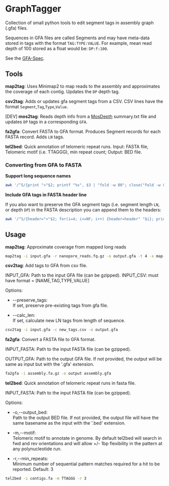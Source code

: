 # GraphTagger
Collection of small python tools to edit segment tags in assembly graph (.gfa) files. 

Sequences in GFA files are called Segments and may have meta-data stored in tags with the format `TAG:TYPE:VALUE`. For example, mean read depth of 100 stored as a float would be: `DP:f:100`.

See the [GFA-Spec](https://gfa-spec.github.io/GFA-spec/). 


## Tools 

**map2tag**: Uses Minimap2 to map reads to the assembly and approximates the coverage of each contig. Updates the `DP` depth tag.

**csv2tag**: Adds or updates gfa segment tags from a CSV. 
CSV lines have the format `Segment`,`Tag`,`Type`,`Value`.

[DEV] **mos2tag**: Reads depth info from a [MosDepth](https://github.com/brentp/mosdepth) summary.txt file and updates `DP` tags in a corresponding `GFA`.

**fa2gfa**: Convert FASTA to GFA format. Produces Segment records for each FASTA record. Adds `LN` tags.

**tel2bed**: Quick annotation of telomeric repeat runs. Input: FASTA file, Telomeric motif (i.e. TTAGGG), min repeat count; Output: BED file.

### Converting from GFA to FASTA

**Support long sequence names**
```bash
awk '/^S/{print ">"$2; printf "%s", $3 | "fold -w 80"; close("fold -w 80"); print ""}' in.gfa > out.fa
```

**Include GFA tags in FASTA header line**

If you also want to preserve the GFA segment tags (i.e. segment length `LN`, or depth `DP`) in the FASTA description you can append them to the headers:

```bash
awk '/^S/{header=">"$2; for(i=4; i<=NF; i++) {header=header" "$i}; print header; printf "%s", $3 | "fold -w 80"; close("fold -w 80"); print ""}' in.gfa > out.fa
```

## Usage

**map2tag**: Approximate coverage from mapped long reads
```bash
map2tag -i input.gfa -r nanopore_reads.fq.gz -o output.gfa -t 4 -x map-ont
```

**csv2tag**: Add tags to GFA from csv file.

INPUT_GFA: Path to the input GFA file (can be gzipped).
INPUT_CSV: must have format = [NAME,TAG,TYPE,VALUE]

Options:

- --preserve_tags:   
If set, preserve pre-existing tags from gfa file.

- --calc_len:        
If set, calculate new LN tags from length of sequence.

```bash
csv2tag -i input.gfa -c new_tags.csv -o output.gfa
```

**fa2gfa**: Convert a FASTA file to GFA format.

INPUT_FASTA: Path to the input FASTA file (can be gzipped).

OUTPUT_GFA: Path to the output GFA file. If not provided, the output will be same as input but with the '.gfa' extension.

```bash
fa2gfa -i assembly.fa.gz -o output assembly.gfa
```

**tel2bed**: Quick annotation of telomeric repeat runs in fasta file.

INPUT_FASTA: Path to the input FASTA file (can be gzipped).

Options:

- -o,--output_bed:  
Path to the output BED file. If not provided, the output file will have the same basename as the input with the '.bed' extension.
- -m,--motif:  
Telomeric motif to annotate in genome. By default tel2bed will search in fwd and rev orientations and will allow +/- 1bp flexibility in the pattern at any polynucleotide run.

- -r,--min_repeats:   
Minimum number of sequential pattern matches required for a hit to be reported. Default: 3

```bash
tel2bed -i contigs.fa -m TTAGGG -r 3
```